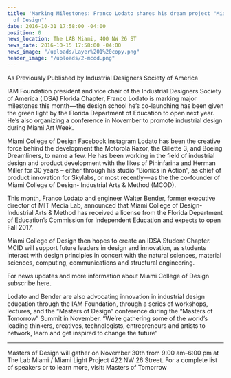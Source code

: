 ```yaml
---
title: 'Marking Milestones: Franco Lodato shares his dream project "Miami College
  of Design"'
date: 2016-10-31 17:58:00 -04:00
position: 0
news_location: The LAB Miami, 400 NW 26 ST
news_date: 2016-10-15 17:58:00 -04:00
news_image: "/uploads/Layer%201%20copy.png"
header_image: "/uploads/2-mcod.png"
---
```


As Previously Published by Industrial Designers Society of America 

IAM Foundation president and vice chair of the Industrial Designers Society of America (IDSA) Florida Chapter, Franco Lodato is marking major milestones this month — the design school he’s co-launching has been given the green light by the Florida Department of Education to open next year. He’s also organizing a conference in November to promote industrial design during Miami Art Week.

Miami College of Design Facebook Instagram
Lodato has been the creative force behind the development the Motorola Razor, the Gillette 3, and Boeing Dreamliners, to name a few. He has been working in the field of industrial design and product development with the likes of Pininfarina and Herman Miller for 30 years – either through his studio “Bionics in Action”, as chief of product innovation for Skylabs, or most recently — as the the co-founder of Miami College of Design- Industrial Arts & Method (MCOD).

This month, Franco Lodato and engineer Walter Bender, former executive director of MIT Media Lab, announced that Miami College of Design- Industrial Arts & Method has received a license from the Florida Department of Education’s Commission for Independent Education and expects to open Fall 2017.

Miami College of Design then hopes to create an IDSA Student Chapter. MCID will support future leaders in design and innovation, as students interact with design principles in concert with the natural sciences, material sciences, computing, communications and structural engineering. 

For news updates and more information about Miami College of Design subscribe here.

Lodato and Bender are also advocating innovation in industrial design education through the IAM Foundation, through a series of workshops, lectures, and the “Masters of Design” conference during the “Masters of Tomorrow” Summit in November.
“We’re gathering some of the world’s leading thinkers, creatives, technologists, entrepreneurs and artists to network, learn and get inspired to change the future”

<hr />

Masters of Design will gather on November 30th from 9:00 am–6:00 pm at The Lab Miami / Miami Light Project 422 NW 26 Street. For a complete list of speakers or to learn more, visit: Masters of Tomorrow